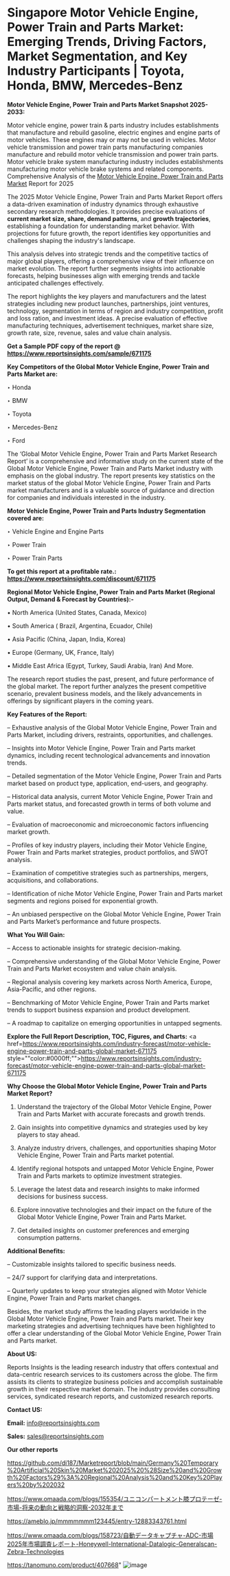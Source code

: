 # Singapore Motor Vehicle Engine, Power Train and Parts Market: Emerging Trends, Driving Factors, Market Segmentation, and Key Industry Participants | Toyota, Honda, BMW, Mercedes-Benz

<strong>Motor Vehicle Engine, Power Train and Parts Market Snapshot 2025-2033:</strong>

Motor vehicle engine, power train & parts industry includes establishments that manufacture and rebuild gasoline, electric engines and engine parts of motor vehicles. These engines may or may not be used in vehicles. Motor vehicle transmission and power train parts manufacturing companies manufacture and rebuild motor vehicle transmission and power train parts. Motor vehicle brake system manufacturing industry includes establishments manufacturing motor vehicle brake systems and related components. Comprehensive Analysis of the <a href=https://www.reportsinsights.com/sample/671175>Motor Vehicle Engine, Power Train and Parts Market</a> Report for 2025

The 2025 Motor Vehicle Engine, Power Train and Parts Market Report offers a data-driven examination of industry dynamics through exhaustive secondary research methodologies. It provides precise evaluations of <strong>current market size, share, demand patterns</strong>, and <strong>growth trajectories</strong>, establishing a foundation for understanding market behavior. With projections for future growth, the report identifies key opportunities and challenges shaping the industry's landscape.

This analysis delves into strategic trends and the competitive tactics of major global players, offering a comprehensive view of their influence on market evolution. The report further segments insights into actionable forecasts, helping businesses align with emerging trends and tackle anticipated challenges effectively.

The report highlights the key players and manufacturers and the latest strategies including new product launches, partnerships, joint ventures, technology, segmentation in terms of region and industry competition, profit and loss ration, and investment ideas. A precise evaluation of effective manufacturing techniques, advertisement techniques, market share size, growth rate, size, revenue, sales and value chain analysis.

<strong>Get a Sample PDF copy of the report @ <a href=https://www.reportsinsights.com/sample/671175 style=color:#0000ff;>https://www.reportsinsights.com/sample/671175</a></strong>

<strong>Key Competitors of the Global Motor Vehicle Engine, Power Train and Parts Market are:</strong>

‣ Honda

‣ BMW

‣ Toyota

‣ Mercedes-Benz

‣ Ford

The ‘Global Motor Vehicle Engine, Power Train and Parts Market Research Report’ is a comprehensive and informative study on the current state of the Global Motor Vehicle Engine, Power Train and Parts Market industry with emphasis on the global industry. The report presents key statistics on the market status of the global Motor Vehicle Engine, Power Train and Parts market manufacturers and is a valuable source of guidance and direction for companies and individuals interested in the industry.

<strong>Motor Vehicle Engine, Power Train and Parts Industry Segmentation covered are:</strong>

‣ Vehicle Engine and Engine Parts

‣ Power Train

‣ Power Train Parts

<strong>To get this report at a profitable rate.: <a href=https://www.reportsinsights.com/discount/671175 style=color:#0000ff;>https://www.reportsinsights.com/discount/671175</a></strong>

<strong>Regional Motor Vehicle Engine, Power Train and Parts Market (Regional Output, Demand &amp; Forecast by Countries):-</strong>

• North America (United States, Canada, Mexico)

• South America ( Brazil, Argentina, Ecuador, Chile)

• Asia Pacific (China, Japan, India, Korea)

• Europe (Germany, UK, France, Italy)

• Middle East Africa (Egypt, Turkey, Saudi Arabia, Iran) And More.

The research report studies the past, present, and future performance of the global market. The report further analyzes the present competitive scenario, prevalent business models, and the likely advancements in offerings by significant players in the coming years.

<strong>Key Features of the Report:</strong>

– Exhaustive analysis of the Global Motor Vehicle Engine, Power Train and Parts Market, including drivers, restraints, opportunities, and challenges.

– Insights into Motor Vehicle Engine, Power Train and Parts market dynamics, including recent technological advancements and innovation trends.

– Detailed segmentation of the Motor Vehicle Engine, Power Train and Parts market based on product type, application, end-users, and geography.

– Historical data analysis, current Motor Vehicle Engine, Power Train and Parts market status, and forecasted growth in terms of both volume and value.

– Evaluation of macroeconomic and microeconomic factors influencing market growth.

– Profiles of key industry players, including their Motor Vehicle Engine, Power Train and Parts market strategies, product portfolios, and SWOT analysis.

– Examination of competitive strategies such as partnerships, mergers, acquisitions, and collaborations.

– Identification of niche Motor Vehicle Engine, Power Train and Parts market segments and regions poised for exponential growth.

– An unbiased perspective on the Global Motor Vehicle Engine, Power Train and Parts Market’s performance and future prospects.

<strong>What You Will Gain:</strong>

– Access to actionable insights for strategic decision-making.

– Comprehensive understanding of the Global Motor Vehicle Engine, Power Train and Parts Market ecosystem and value chain analysis.

– Regional analysis covering key markets across North America, Europe, Asia-Pacific, and other regions.

– Benchmarking of Motor Vehicle Engine, Power Train and Parts market trends to support business expansion and product development.

– A roadmap to capitalize on emerging opportunities in untapped segments.

<strong>Explore the Full Report Description, TOC, Figures, and Charts:</strong>
<a href=https://www.reportsinsights.com/industry-forecast/motor-vehicle-engine-power-train-and-parts-global-market-671175 style=""color:#0000ff;"">https://www.reportsinsights.com/industry-forecast/motor-vehicle-engine-power-train-and-parts-global-market-671175</a>

<strong>Why Choose the Global Motor Vehicle Engine, Power Train and Parts Market Report?</strong>

1. Understand the trajectory of the Global Motor Vehicle Engine, Power Train and Parts Market with accurate forecasts and growth trends.

2. Gain insights into competitive dynamics and strategies used by key players to stay ahead.

3. Analyze industry drivers, challenges, and opportunities shaping Motor Vehicle Engine, Power Train and Parts market potential.

4. Identify regional hotspots and untapped Motor Vehicle Engine, Power Train and Parts markets to optimize investment strategies.

5. Leverage the latest data and research insights to make informed decisions for business success.

6. Explore innovative technologies and their impact on the future of the Global Motor Vehicle Engine, Power Train and Parts Market.

7. Get detailed insights on customer preferences and emerging consumption patterns.

<strong>Additional Benefits:</strong>

– Customizable insights tailored to specific business needs.

– 24/7 support for clarifying data and interpretations.

– Quarterly updates to keep your strategies aligned with Motor Vehicle Engine, Power Train and Parts market changes.

Besides, the market study affirms the leading players worldwide in the Global Motor Vehicle Engine, Power Train and Parts market. Their key marketing strategies and advertising techniques have been highlighted to offer a clear understanding of the Global Motor Vehicle Engine, Power Train and Parts market.

<strong><strong>About US</strong>:</strong>

Reports Insights is the leading research industry that offers contextual and data-centric research services to its customers across the globe. The firm assists its clients to strategize business policies and accomplish sustainable growth in their respective market domain. The industry provides consulting services, syndicated research reports, and customized research reports.

<strong>Contact US:</strong>

<p class=><b>Email:</b> <a href=mailto:info@reportsinsights.com>info@reportsinsights.com</a></p>
<p class=><b>Sales:</b> <a href=mailto:sales@reportsinsights.com>sales@reportsinsights.com</a></p>

<strong>Our other reports</strong>

<a href=https://github.com/di187/Marketreport/blob/main/Germany%20Temporary%20Artificial%20Skin%20Market%202025%20%28Size%20and%20Growth%20Factors%29%3A%20Regional%20Analysis%20and%20Key%20Players%20by%202032>https://github.com/di187/Marketreport/blob/main/Germany%20Temporary%20Artificial%20Skin%20Market%202025%20%28Size%20and%20Growth%20Factors%29%3A%20Regional%20Analysis%20and%20Key%20Players%20by%202032</a>

<a href=https://www.omaada.com/blogs/155354/ユニコンパートメント膝プロテーゼ-市場-将来の動向と戦略的洞察-2032年まで>https://www.omaada.com/blogs/155354/ユニコンパートメント膝プロテーゼ-市場-将来の動向と戦略的洞察-2032年まで</a>

<a href=https://ameblo.jp/mmmmmmm123445/entry-12883343761.html>https://ameblo.jp/mmmmmmm123445/entry-12883343761.html</a>

<a href=https://www.omaada.com/blogs/158723/自動データキャプチャ-ADC-市場2025年市場調査レポート-Honeywell-International-Datalogic-Generalscan-Zebra-Technologies>https://www.omaada.com/blogs/158723/自動データキャプチャ-ADC-市場2025年市場調査レポート-Honeywell-International-Datalogic-Generalscan-Zebra-Technologies</a>

<a href=https://tanomuno.com/product/407668>https://tanomuno.com/product/407668</a>"
![image](https://github.com/user-attachments/assets/81d0c0a7-6fc1-419b-9799-8da298e08868)

